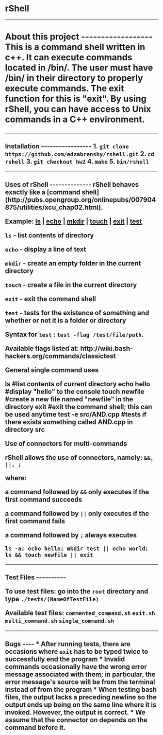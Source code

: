 # rShell

------------------
<h1>About this project
------------------
This is a command shell written in c++. It can execute commands located in /bin/. The user must have /bin/ in their directory to properly execute commands. The exit function for this is "exit". By using rShell, you can have access to Unix commands in a C++ environment.

-----------------
<h2> Installation
-----------------
1. <code>git clone https://github.com/edzabrensky/rshell.git</code>
2. <code>cd rshell</code>
3. <code>git checkout hw2</code>
4. <code>make</code>
5. <code>bin/rshell</code>

--------------
<h2>Uses of rShell
--------------
rShell behaves exactly like a [command shell](http://pubs.opengroup.org/onlinepubs/007904875/utilities/xcu_chap02.html). 

Example:
[ls](https://en.wikipedia.org/wiki/Ls) | [echo](https://en.wikipedia.org/wiki/Echo_(command)) | [mkdir](https://en.wikipedia.org/wiki/Mkdir) | [touch](https://en.wikipedia.org/wiki/Touch_(Unix)) | [exit](http://tldp.org/LDP/abs/html/exit-status.html) | [test](http://wiki.bash-hackers.org/commands/classictest)

<p><code>ls</code> - list contents of directory
<p><code>echo</code> - display a line of text
<p><code>mkdir</code> - create an empty folder in the current directory
<p><code>touch</code> - create a file in the current directory
<p><code>exit</code> - exit the command shell
<p><code>test</code> - tests for the existence of something and whether or not it is a folder or directory
<p>Syntax for <code>test</code> : <code>test -flag /test/file/path</code>. 
<p>Available flags listed at: http://wiki.bash-hackers.org/commands/classictest

<p><b>General single command uses</b></p>
    ls #list contents of current directory
    echo hello #display "hello" to the console
    touch newfile #create a new file named "newfile" in the directory
    exit #exit the command shell; this can be used anytime
    test -e src/AND.cpp #tests if there exists something called AND.cpp in directory src
    
<p><b>Use of connectors for multi-commands</b></p>
rShell allows the use of connectors, namely: <code>&&, ||, ;</code>
<p>where:
<p>a command followed by <code>&&</code> only executes if the first command succeeds
<p>a command followed by <code>||</code> only executes if the first command fails
<p>a command followed by <code>;</code> always executes </p>
<code>ls -a; echo hello; mkdir test || echo world; ls && touch newfile || exit</code>
    
----------    
<h2>Test Files
----------
<p>To use test files: go into the <code>root</code> directory and type <code>./tests/(NameOfTestFile)</code>
<p>Available test files:
<code>commented_command.sh</code>
<code>exit.sh</code>
<code>multi_command.sh</code>
<code>single_command.sh</code>

----
<h2>Bugs
----
* After running tests, there are occasions where <code>exit</code> has to be typed twice to successfully end the program
* Invalid commands occasionally have the wrong error message associated with them; in particular, the error message's source will be from the terminal instead of from the program
* When testing bash files, the output lacks a preceding newline so the output ends up being on the same line where it is invoked. However, the output is correct.
* We assume that the connector on depends on the command before it.
